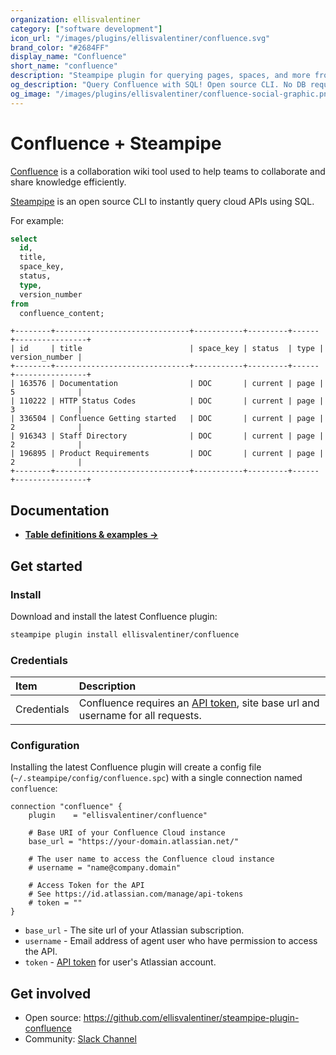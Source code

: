 ```yaml
---
organization: ellisvalentiner
category: ["software development"]
icon_url: "/images/plugins/ellisvalentiner/confluence.svg"
brand_color: "#2684FF"
display_name: "Confluence"
short_name: "confluence"
description: "Steampipe plugin for querying pages, spaces, and more from Confluence."
og_description: "Query Confluence with SQL! Open source CLI. No DB required."
og_image: "/images/plugins/ellisvalentiner/confluence-social-graphic.png"
---
```


# Confluence + Steampipe

[Confluence](https://www.atlassian.com/software/confluence) is a collaboration wiki tool used to help teams to collaborate and share knowledge efficiently.

[Steampipe](https://steampipe.io) is an open source CLI to instantly query cloud APIs using SQL.

For example:

```sql
select
  id,
  title,
  space_key,
  status,
  type,
  version_number
from
  confluence_content;
```

```
+--------+------------------------------+-----------+---------+------+----------------+
| id     | title                        | space_key | status  | type | version_number |
+--------+------------------------------+-----------+---------+------+----------------+
| 163576 | Documentation                | DOC       | current | page | 5              |
| 110222 | HTTP Status Codes            | DOC       | current | page | 3              |
| 336504 | Confluence Getting started   | DOC       | current | page | 2              |
| 916343 | Staff Directory              | DOC       | current | page | 2              |
| 196895 | Product Requirements         | DOC       | current | page | 2              |
+--------+------------------------------+-----------+---------+------+----------------+
```

## Documentation

- **[Table definitions & examples →](https://hub.steampipe.io/plugins/ellisvalentiner/confluence/tables)**

## Get started

### Install

Download and install the latest Confluence plugin:

```bash
steampipe plugin install ellisvalentiner/confluence
```

### Credentials

| Item        | Description                                                                                                                            |
| :---------- | :------------------------------------------------------------------------------------------------------------------------------------- |
| Credentials | Confluence requires an [API token](https://id.atlassian.com/manage-profile/security/api-tokens), site base url and username for all requests. |

### Configuration

Installing the latest Confluence plugin will create a config file (`~/.steampipe/config/confluence.spc`) with a single connection named `confluence`:

```hcl
connection "confluence" {
    plugin    = "ellisvalentiner/confluence"

    # Base URI of your Confluence Cloud instance
    base_url = "https://your-domain.atlassian.net/"

    # The user name to access the Confluence cloud instance
    # username = "name@company.domain"

    # Access Token for the API
    # See https://id.atlassian.com/manage/api-tokens
    # token = ""
}
```

- `base_url` - The site url of your Atlassian subscription.
- `username` - Email address of agent user who have permission to access the API.
- `token` - [API token](https://id.atlassian.com/manage-profile/security/api-tokens) for user's Atlassian account.

## Get involved

- Open source: https://github.com/ellisvalentiner/steampipe-plugin-confluence
- Community: [Slack Channel](https://join.slack.com/t/steampipe/shared_invite/zt-oij778tv-lYyRTWOTMQYBVAbtPSWs3g)
